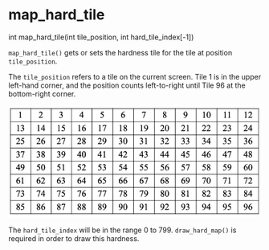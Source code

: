 # map_hard_tile

<Prototype>int map_hard_tile(int tile_position, int hard_tile_index[-1])</Prototype>

`map_hard_tile()` gets or sets the hardness tile for the tile at position `tile_position`.

The `tile_position` refers to a tile on the current screen. Tile 1 is in the upper left-hand corner, and the position counts left-to-right until Tile 96 at the bottom-right corner.

![Tile table](./images/tile_table.png)

The `hard_tile_index` will be in the range 0 to 799. `draw_hard_map()` is required in order to draw this hardness.
